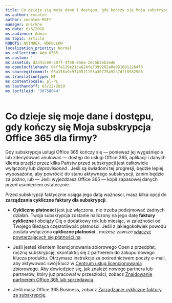 ```yaml
---
title: Co dzieje się moje dane i dostępu, gdy kończy się Moja subskrypcja Office 365 dla firmy?
ms.author: cmcatee
author: cmcatee-MSFT
manager: mnirkhe
ms.date: 6/6/2018
ms.audience: Admin
ms.topic: article
ROBOTS: NOINDEX, NOFOLLOW
localization_priority: Normal
ms.collection: Adm_O365
ms.custom: ''
ms.assetid: d2a41ce0-207f-4f50-8a6a-2ec5b56b3ed6
ms.openlocfilehash: 04ffe139e21ca624fe7399202a0e9816012264f8
ms.sourcegitcommit: 03a156a9c9740521155a30775492c7dff0982588
ms.translationtype: MT
ms.contentlocale: pl-PL
ms.lasthandoff: 03/22/2019
ms.locfileid: "30758044"
---
```

# <a name="what-happens-to-my-data-and-access-when-my-office-365-for-business-subscription-ends"></a>Co dzieje się moje dane i dostępu, gdy kończy się Moja subskrypcja Office 365 dla firmy?

Gdy subskrypcja usługi Office 365 kończy się — ponieważ jej wygaśnięcia lub zdecydować anulować — dostęp do usługi Office 365, aplikacji i danych klienta przejść przez kilka Państw przed subskrypcji jest całkowicie wyłączony lub *deprovisioned*  . Jeśli są świadomi tej progresji, będzie lepiej wyposażone, aby powrócić do stanu aktywnego subskrypcji, zanim będzie za późno, lub — Jeśli wyjeżdżasz Office 365 — kopii zapasowej danych przed usunięciem ostatecznie. 
  
Przed subskrypcji faktycznie osiąga jego datą ważności, masz kilka opcji do **zarządzania cykliczne faktury dla subskrypcji**. 
  
- **Cykliczne płatności** jest już włączona, nie trzeba podejmować żadnych działań. Twoja subskrypcja zostanie naliczony na jego datę **faktury cykliczne** i obciąży Cię o dodatkowy rok lub miesiąc, w zależności od Twojego Bieżąca częstotliwość płatności. Jeśli z jakiegokolwiek powodu została wyłączona **cykliczne płatności** , możesz zawsze [włączyć powtarzających się płatności na](https://support.office.com/article/8d83b530-f4ca-47f6-a666-e5791cbacc7e).
    
- Jeśli jesteś klientem licencjonowania zbiorowego Open z przedpłat, roczną subskrypcję, skontaktuj się z partnerem do zakupu nowego klucza produktu. Otrzymasz instrukcje za pośrednictwem poczty e-mail, aby aktywować swój klucz w [Centrum usług licencjonowania zbiorowego](https://go.microsoft.com/fwlink/p/?LinkID=282016). Aby dowiedzieć się, jak znaleźć nowego partnera lub partnerów, który już pracował w przeszłości, zobacz [Znajdowanie partnerem Office 365 lub sprzedawcą](https://support.office.com/article/b6c18a9b-2aed-4c84-9d75-af709160258c).
    
- Jeśli masz Office 365 Business, zobacz [Zarządzanie cykliczne faktury za subskrypcję](https://support.office.com/article/8d83b530-f4ca-47f6-a666-e5791cbacc7e).
    

